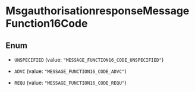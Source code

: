 

# MsgauthorisationresponseMessageFunction16Code

## Enum


* `UNSPECIFIED` (value: `"MESSAGE_FUNCTION16_CODE_UNSPECIFIED"`)

* `ADVC` (value: `"MESSAGE_FUNCTION16_CODE_ADVC"`)

* `REQU` (value: `"MESSAGE_FUNCTION16_CODE_REQU"`)



